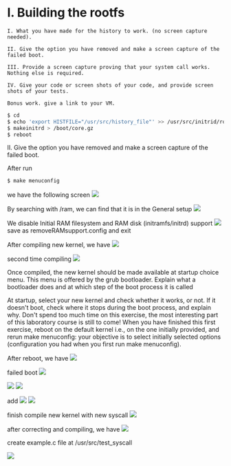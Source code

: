 # I. Building the rootfs

    I. What you have made for the history to work. (no screen capture needed).

    II. Give the option you have removed and make a screen capture of the failed boot.

    III. Provide a screen capture proving that your system call works. Nothing else is required.

    IV. Give your code or screen shots of your code, and provide screen shots of your tests.

    Bonus work. give a link to your VM.



 ```bash
$ cd
$ echo 'export HISTFILE="/usr/src/history_file"' >> /usr/src/initrid/root/.profile
$ makeinitrd > /boot/core.gz
$ reboot
 ```

 II. Give the option you have removed and make a screen capture of the failed boot.

After run
```bash
$ make menuconfig
```
we have the following screen ![](screenshots/screenshot_29-12-2022_19h44m51.png)

By searching with /ram, we can find that it is in the General setup
![](screenshots/screenshot_29-12-2022_19h51m16.png)

We disable Initial RAM filesystem and RAM disk (initramfs/initrd) support
![](screenshots/screenshot_29-12-2022_19h54m57.png)
save as removeRAMsupport.config and exit

After compiling new kernel, we have
![](screenshots/screenshot_29-12-2022_20h07m19.png)

second time compiling
![](screenshots/screenshot_29-12-2022_23h33m14.png)

Once compiled, the new kernel should be made available at startup choice menu. This menu is offered by the grub bootloader. Explain what a bootloader does and at which step of the boot process it is called

At startup, select your new kernel and check whether it works, or not. If it doesn't boot, check where it stops during the boot process, and explain why. Don't spend too much time on this exercise, the most interesting part of this laboratory course is still to come! When you have finished this first exercise, reboot on the default kernel i.e., on the one initially provided, and rerun make menuconfig: your objective is to select initially selected options (configuration you had when you first run make menuconfig). 

After reboot, we have
![](screenshots/screenshot_29-12-2022_23h12m03.png)


failed boot
![](screenshots/screenshot_29-12-2022_23h34m56.png)

![](screenshots/screenshot_29-12-2022_23h35m23.png)
![](screenshots/screenshot_29-12-2022_23h36m15.png)


add
![](screenshots/screenshot_30-12-2022_17h08m37.png)
![](screenshots/screenshot_30-12-2022_17h09m23.png)

finish compile new kernel with new syscall
![](screenshots/screenshot_30-12-2022_17h16m38.png)


after correcting and compiling, we have
![](screenshots/screenshot_30-12-2022_17h32m34.png)

create example.c file at /usr/src/test_syscall

![](screenshots/screenshot_30-12-2022_17h40m18.png)